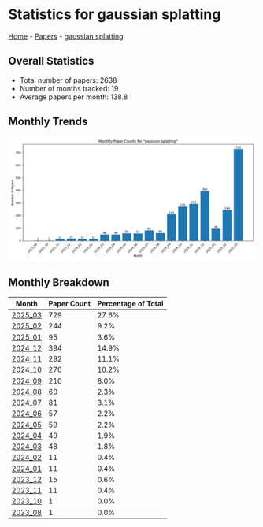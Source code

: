 # Statistics for gaussian splatting

[Home](https://arxcompass.github.io) - [Papers](https://arxcompass.github.io/papers) - [gaussian splatting](https://arxcompass.github.io/papers/gaussian_splatting)

## Overall Statistics

- Total number of papers: 2638
- Number of months tracked: 19
- Average papers per month: 138.8

## Monthly Trends

![Monthly Paper Counts](monthly_stats.png)

## Monthly Breakdown

| Month | Paper Count | Percentage of Total |
| --- | --- | --- |
| [2025_03](./2025_03/papers_1.md) | 729 | 27.6% |
| [2025_02](./2025_02/papers_1.md) | 244 | 9.2% |
| [2025_01](./2025_01/papers_1.md) | 95 | 3.6% |
| [2024_12](./2024_12/papers_1.md) | 394 | 14.9% |
| [2024_11](./2024_11/papers_1.md) | 292 | 11.1% |
| [2024_10](./2024_10/papers_1.md) | 270 | 10.2% |
| [2024_09](./2024_09/papers_1.md) | 210 | 8.0% |
| [2024_08](./2024_08/papers_1.md) | 60 | 2.3% |
| [2024_07](./2024_07/papers_1.md) | 81 | 3.1% |
| [2024_06](./2024_06/papers_1.md) | 57 | 2.2% |
| [2024_05](./2024_05/papers_1.md) | 59 | 2.2% |
| [2024_04](./2024_04/papers_1.md) | 49 | 1.9% |
| [2024_03](./2024_03/papers_1.md) | 48 | 1.8% |
| [2024_02](./2024_02/papers_1.md) | 11 | 0.4% |
| [2024_01](./2024_01/papers_1.md) | 11 | 0.4% |
| [2023_12](./2023_12/papers_1.md) | 15 | 0.6% |
| [2023_11](./2023_11/papers_1.md) | 11 | 0.4% |
| [2023_10](./2023_10/papers_1.md) | 1 | 0.0% |
| [2023_08](./2023_08/papers_1.md) | 1 | 0.0% |

